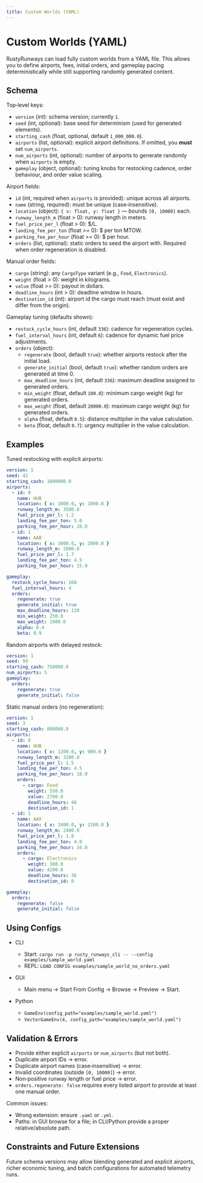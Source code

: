 ```yaml
---
title: Custom Worlds (YAML)
---
```


# Custom Worlds (YAML)

RustyRunways can load fully custom worlds from a YAML file. This allows you to define airports, fees, initial orders, and gameplay pacing deterministically while still supporting randomly generated content.

## Schema

Top‑level keys:

- `version` (int): schema version; currently `1`.
- `seed` (int, optional): base seed for determinism (used for generated elements).
- `starting_cash` (float, optional, default `1_000_000.0`).
- `airports` (list, optional): explicit airport definitions. If omitted, you **must** set `num_airports`.
- `num_airports` (int, optional): number of airports to generate randomly when `airports` is empty.
- `gameplay` (object, optional): tuning knobs for restocking cadence, order behaviour, and order value scaling.

Airport fields:

- `id` (int, required when `airports` is provided): unique across all airports.
- `name` (string, required): must be unique (case‑insensitive).
- `location` (object): `{ x: float, y: float }` — bounds `[0, 10000]` each.
- `runway_length_m` (float > 0): runway length in meters.
- `fuel_price_per_l` (float > 0): $/L.
- `landing_fee_per_ton` (float >= 0): $ per ton MTOW.
- `parking_fee_per_hour` (float >= 0): $ per hour.
- `orders` (list, optional): static orders to seed the airport with. Required when order regeneration is disabled.

Manual order fields:

- `cargo` (string): any `CargoType` variant (e.g., `Food`, `Electronics`).
- `weight` (float > 0): weight in kilograms.
- `value` (float >= 0): payout in dollars.
- `deadline_hours` (int > 0): deadline window in hours.
- `destination_id` (int): airport id the cargo must reach (must exist and differ from the origin).

Gameplay tuning (defaults shown):

- `restock_cycle_hours` (int, default `336`): cadence for regeneration cycles.
- `fuel_interval_hours` (int, default `6`): cadence for dynamic fuel price adjustments.
- `orders` (object):
  - `regenerate` (bool, default `true`): whether airports restock after the initial load.
  - `generate_initial` (bool, default `true`): whether random orders are generated at time 0.
  - `max_deadline_hours` (int, default `336`): maximum deadline assigned to generated orders.
  - `min_weight` (float, default `100.0`): minimum cargo weight (kg) for generated orders.
  - `max_weight` (float, default `20000.0`): maximum cargo weight (kg) for generated orders.
  - `alpha` (float, default `0.5`): distance multiplier in the value calculation.
  - `beta` (float, default `0.7`): urgency multiplier in the value calculation.

## Examples

Tuned restocking with explicit airports:

```yaml
version: 1
seed: 42
starting_cash: 1000000.0
airports:
  - id: 0
    name: HUB
    location: { x: 1000.0, y: 1000.0 }
    runway_length_m: 3500.0
    fuel_price_per_l: 1.2
    landing_fee_per_ton: 5.0
    parking_fee_per_hour: 20.0
  - id: 1
    name: AAB
    location: { x: 3000.0, y: 2000.0 }
    runway_length_m: 2800.0
    fuel_price_per_l: 1.7
    landing_fee_per_ton: 4.5
    parking_fee_per_hour: 15.0

gameplay:
  restock_cycle_hours: 168
  fuel_interval_hours: 4
  orders:
    regenerate: true
    generate_initial: true
    max_deadline_hours: 120
    min_weight: 250.0
    max_weight: 1000.0
    alpha: 0.4
    beta: 0.9
```

Random airports with delayed restock:

```yaml
version: 1
seed: 99
starting_cash: 750000.0
num_airports: 5
gameplay:
  orders:
    regenerate: true
    generate_initial: false
```

Static manual orders (no regeneration):

```yaml
version: 1
seed: 3
starting_cash: 800000.0
airports:
  - id: 0
    name: HUB
    location: { x: 1200.0, y: 900.0 }
    runway_length_m: 3200.0
    fuel_price_per_l: 1.5
    landing_fee_per_ton: 4.5
    parking_fee_per_hour: 18.0
    orders:
      - cargo: Food
        weight: 550.0
        value: 2700.0
        deadline_hours: 48
        destination_id: 1
  - id: 1
    name: AAX
    location: { x: 3400.0, y: 2100.0 }
    runway_length_m: 2400.0
    fuel_price_per_l: 1.8
    landing_fee_per_ton: 4.0
    parking_fee_per_hour: 16.0
    orders:
      - cargo: Electronics
        weight: 300.0
        value: 4200.0
        deadline_hours: 36
        destination_id: 0

gameplay:
  orders:
    regenerate: false
    generate_initial: false
```

## Using Configs

- CLI
  - Start: `cargo run -p rusty_runways_cli -- --config examples/sample_world.yaml`
  - REPL: `LOAD CONFIG examples/sample_world_no_orders.yaml`

- GUI
  - Main menu → Start From Config → Browse → Preview → Start.

- Python
  - `GameEnv(config_path="examples/sample_world.yaml")`
  - `VectorGameEnv(4, config_path="examples/sample_world.yaml")`

## Validation & Errors

- Provide either explicit `airports` or `num_airports` (but not both).
- Duplicate airport IDs → error.
- Duplicate airport names (case‑insensitive) → error.
- Invalid coordinates (outside `[0, 10000]`) → error.
- Non‑positive runway length or fuel price → error.
- `orders.regenerate: false` requires every listed airport to provide at least one manual order.

Common issues:

- Wrong extension: ensure `.yaml` or `.yml`.
- Paths: in GUI browse for a file; in CLI/Python provide a proper relative/absolute path.

## Constraints and Future Extensions

Future schema versions may allow blending generated and explicit airports, richer economic tuning, and batch configurations for automated telemetry runs.
